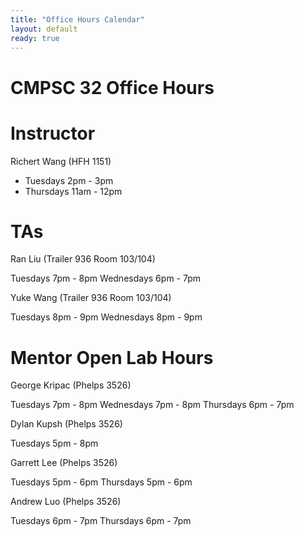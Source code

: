 ```yaml
---
title: "Office Hours Calendar"
layout: default
ready: true
---
```


<h1><strong>CMPSC 32 Office Hours</strong></h1>

# Instructor
Richert Wang (HFH 1151)

* Tuesdays 2pm - 3pm
* Thursdays 11am - 12pm

# TAs

Ran Liu (Trailer 936 Room 103/104)

Tuesdays 7pm - 8pm
Wednesdays 6pm - 7pm

Yuke Wang (Trailer 936 Room 103/104)

Tuesdays 8pm - 9pm
Wednesdays 8pm - 9pm

# Mentor Open Lab Hours

George Kripac (Phelps 3526)

Tuesdays 7pm - 8pm
Wednesdays 7pm - 8pm
Thursdays 6pm - 7pm

Dylan Kupsh (Phelps 3526)

Tuesdays 5pm - 8pm

Garrett Lee (Phelps 3526)

Tuesdays 5pm - 6pm
Thursdays 5pm - 6pm

Andrew Luo (Phelps 3526)

Tuesdays 6pm - 7pm
Thursdays 6pm - 7pm